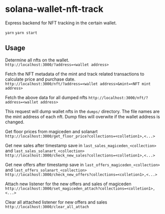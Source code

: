 # solana-wallet-nft-track

Express backend for NFT tracking in the certain wallet.

`yarn`
`yarn start`

## Usage

Determine all nfts on the wallet. \
`http://localhost:3000/?address=<wallet address>`

Fetch the NFT metadata of the mint and track related transactions to calculate price and purchase date. \
`http://localhost:3000/nft/?address=<wallet address>&mint=<NFT mint address>`

Fetch the above data for all dumped nfts
`http://localhost:3000/nft/?address=<wallet address>`

This request will dump wallet nfts in the `dumps/` directory.
The file names are the mint address of each nft.
Dump files will overwite if the wallet address is changed.


Get floor prices from magiceden and solanart
`http://localhost:3000/get_floor_price?collections=<colletion1>,<...>`

Get new sales after timestamp save in `last_sales_magiceden_<collection>` and `last_sales_solanart_<collection>`
`http://localhost:3000/check_new_sales?collections=<colletion1>,<...>`

Get new offers after timestamp save in `last_offers_magiceden_<collection>` and `last_offers_solanart_<collection>`
`http://localhost:3000/check_new_offers?collections=<colletion1>,<...>`

Attach new listener for the new offers and sales of magiceden
`http://localhost:3000/set_magiceden_attach?collections=<colletion1>,<...>`

Clear all attached listener for new offers and sales
`http://localhost:3000/clear_all_attach`
